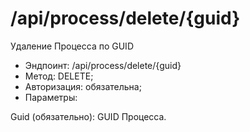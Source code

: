 # /api/process/delete/{guid}

Удаление Процесса по GUID

* Эндпоинт: /api/process/delete/{guid}
* Метод: DELETE;
* Авторизация: обязательна;
* Параметры:

Guid (обязательно): GUID Процесса.
